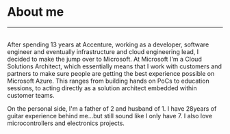 <h1>About me</h1>

----
<br>
After spending 13 years at Accenture, working as a developer, software engineer and eventually infrastructure and cloud engineering lead, I decided to make the jump over to Microsoft. At Microsoft I'm a Cloud Solutions Architect, which essentially means that I work with customers and partners to make sure people are getting the best experience possible on Microsoft Azure. This ranges from building hands on PoCs to education sessions, to acting directly as a solution architect embedded within customer teams.

On the personal side, I'm a father of 2 and husband of 1. I have 28years of guitar experience behind me...but still sound like I only have 7. I also love microcontrollers and electronics projects.
